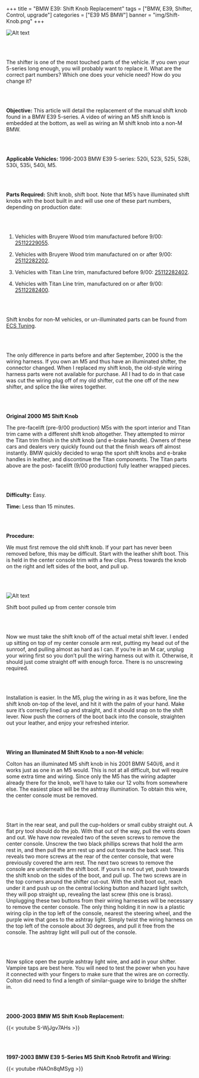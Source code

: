 
+++
title = "BMW E39: Shift Knob Replacement"
tags = ["BMW, E39, Shifter, Control, upgrade"]
categories = ["E39 M5 BMW"]
banner = "img/Shift-Knob.png"
+++

![Alt text](https://e39source.com/wp-content/uploads/2012/12/Shift-Knob.png)

&nbsp;<br/><br/>

The shifter is one of the most touched parts of the vehicle. If you own your 5-series long enough, you will probably want to replace it. What are the correct part numbers? Which one does your vehicle need? How do you change it?

&nbsp;<br/><br/>

**Objective:**  This article will detail the replacement of the manual shift knob found in a BMW E39 5-series.  A video of wiring an M5 shift knob is embedded at the bottom, as well as wiring an M shift knob into a non-M BMW.

&nbsp;<br/><br/>

**Applicable Vehicles:**  1996-2003 BMW E39 5-series:  520i, 523i, 525i, 528i, 530i, 535i, 540i, M5.

&nbsp;<br/><br/>

**Parts Required:**  Shift knob, shift boot.  Note that M5’s have illuminated shift knobs with the boot built in and will use one of these part numbers, depending on production date:

&nbsp;<br/><br/>

1. Vehicles with Bruyere Wood trim manufactured before 9/00: [25112229055](https://click.linksynergy.com/deeplink?id=1vz0CwG/oc8&mid=43304&murl=https%3A%2F%2Fwww.ecstuning.com%2Fb-genuine-bmw-parts%2Fm5-illuminated-shift-knob-bruyere-wood-knob%2F25112229055%2F).

2. Vehicles with Bruyere Wood trim manufactured on or after 9/00: [25112282202](https://click.linksynergy.com/deeplink?id=1vz0CwG/oc8&mid=43304&murl=https%3A%2F%2Fwww.ecstuning.com%2Fb-genuine-bmw-parts%2Fm5-illuminated-shift-knob-bruyere-wood-knob%2F25112282202%2F).

3. Vehicles with Titan Line trim, manufactured before 9/00:  [25112282402](https://click.linksynergy.com/deeplink?id=1vz0CwG/oc8&mid=43304&murl=https%3A%2F%2Fwww.ecstuning.com%2Fb-genuine-bmw-parts%2Fm5-illuminated-shift-knob-6-speed%2F25112282402%2F).

4. Vehicles with Titan Line trim, manufactured on or after 9/00: [25112282400](https://click.linksynergy.com/deeplink?id=1vz0CwG/oc8&mid=43304&murl=https%3A%2F%2Fwww.ecstuning.com%2Fb-genuine-bmw-parts%2Fm5-illuminated-shift-knob-6-speed%2F25112282400%2F).

&nbsp;<br/><br/>

Shift knobs for non-M vehicles, or un-illuminated parts can be found from [ECS Tuning](https://click.linksynergy.com/deeplink?id=1vz0CwG/oc8&mid=43304&murl=https%3A%2F%2Fwww.ecstuning.com%2F).

&nbsp;<br/><br/>

The only difference in parts before and after September, 2000 is the the wiring harness.  If you own an M5 and thus have an illuminated shifter, the connector changed.  When I replaced my shift knob, the old-style wiring harness parts were not available for purchase.  All I had to do in that case was cut the wiring plug off of my old shifter, cut the one off of the new shifter, and splice the like wires together.  

&nbsp;<br/><br/>

**Original 2000 M5 Shift Knob**

The pre-facelift (pre-9/00 production) M5s with the sport interior and Titan trim came with a different shift knob altogether. They attempted to mirror the Titan trim finish in the shift knob (and e-brake handle). Owners of these cars and dealers very quickly found out that the finish wears off almost instantly. BMW quickly decided to wrap the sport shift knobs and e-brake handles in leather, and discontinue the Titan components. The Titan parts above are the post- facelift (9/00 production) fully leather wrapped pieces.

&nbsp;<br/><br/>

**Difficulty:**  Easy.

**Time:**  Less than 15 minutes.

&nbsp;<br/><br/>

**Procedure:**

We must first remove the old shift knob.  If your part has never been removed before, this may be difficult.  Start with the leather shift boot.  This is held in the center console trim with a few clips.  Press towards the knob on the right and left sides of the boot, and pull up.

&nbsp;<br/><br/>

![Alt text](https://e39source.com/wp-content/uploads/2012/12/Screen-Shot-2012-12-17-at-7.19.33-PM.png)

Shift boot pulled up from center console trim

&nbsp;<br/><br/>

Now we must take the shift knob off of the actual metal shift lever.  I ended up sitting on top of my center console arm rest, putting my head out of the sunroof, and pulling almost as hard as I can.  If you’re in an M car, unplug your wiring first so you don’t pull the wiring harness out with it.  Otherwise, it should just come straight off with enough force.  There is no unscrewing required.

&nbsp;<br/><br/>

Installation is easier.  In the M5, plug the wiring in as it was before, line the shift knob on-top of the level, and hit it with the palm of your hand.  Make sure it’s correctly lined up and straight, and it should snap on to the shift lever.  Now push the corners of the boot back into the console, straighten out your leather, and enjoy your refreshed interior.

&nbsp;<br/><br/>

**Wiring an Illuminated M Shift Knob to a non-M vehicle:**

Colton has an illuminated M5 shift knob in his 2001 BMW 540i/6, and it works just as one in an M5 would.  This is not at all difficult, but will require some extra time and wiring.  Since only the M5 has the wiring adapter already there for the knob, we’ll have to take our 12 volts from somewhere else. The easiest place will be the ashtray illumination.  To obtain this wire, the center console must be removed.

&nbsp;<br/><br/>

Start in the rear seat, and pull the cup-holders or small cubby straight out.  A flat pry tool should do the job.  With that out of the way, pull the vents down and out.  We have now revealed two of the seven screws to remove the center console.  Unscrew the two black phillips screws that hold the arm rest in, and then pull the arm rest up and out towards the back seat. This reveals two more screws at the rear of the center console, that were previously covered the arm rest.  The next two screws to remove the console are underneath the shift boot.  If yours is not out yet, push towards the shift knob on the sides of the boot, and pull up.  The two screws are in the top corners around the shifter cut-out.  With the shift boot out, reach under it and push up on the central locking button and hazard light switch, they will pop straight up, revealing the last screw (this one is brass).  Unplugging these two buttons from their wiring harnesses will be necessary to remove the center console. The only thing holding it in now is a plastic wiring clip in the top left of the console, nearest the steering wheel, and the purple wire that goes to the ashtray light.  Simply twist the wiring harness on the top left of the console about 30 degrees, and pull it free from the console.  The ashtray light will pull out of the console.

&nbsp;<br/><br/>

Now splice open the purple ashtray light wire, and add in your shifter.  Vampire taps are best here.  You will need to test the power when you have it connected with your fingers to make sure that the wires are on correctly.  Colton did need to find a length of similar-guage wire to bridge the shifter in.

&nbsp;<br/><br/>

**2000-2003 BMW M5 Shift Knob Replacement:**

{{< youtube S-WjJgv7AHs >}}

&nbsp;<br/><br/>

**1997-2003 BMW E39 5-Series M5 Shift Knob Retrofit and Wiring:**

{{< youtube rNAOn8qMSyg >}}

&nbsp;<br/><br/>